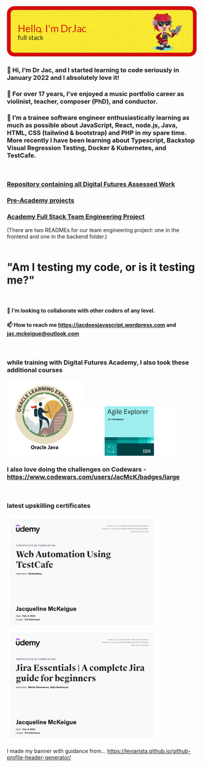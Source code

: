 <img src="header-j.png" alt="Alt text" title="Header saying Hi I'm Dr Jac, Software Engineer, with a picture of a cartoon cat holding a laptop">

### 👋 Hi, I’m Dr Jac, and I started learning to code seriously in January 2022 and I absolutely love it!
### 👀 For over 17 years, I've enjoyed a music portfolio career as violinist, teacher, composer (PhD), and conductor.
### 🌱 I’m a trainee software engineer enthusiastically learning as much as possible about JavaScript, React, node.js, Java, HTML, CSS (tailwind & bootstrap) and PHP in my spare time. More recently I have been learning about Typescript, Backstop Visual Regression Testing, Docker & Kubernetes, and TestCafe.

<br>

### [Repository containing all Digital Futures Assessed Work](https://github.com/JacDoesJS/Digital-Futures)
### [Pre-Academy projects](https://github.com/JacDoesJS/pre-Academy-work)
### [Academy Full Stack Team Engineering Project](https://github.com/SE-group-3-group-project)
(There are two READMEs for our team engineering project: one in the frontend and one in the backend folder.)
<br>
<br>

#          "Am I testing my code, or is it testing me?"
<br>

#### 💞️ I’m looking to collaborate with other coders of any level.
#### 📫 How to reach me https://jacdoesjavascript.wordpress.com  and jac.mckeigue@outlook.com
<br>


### while training with Digital Futures Academy, I also took these additional courses
<img src="explorer.png" width=200><img src="Agileexp.jpg" width=250>
<br>
### I also love doing the challenges on Codewars - https://www.codewars.com/users/JacMcK/badges/large
<br>

### latest upskilling certificates
<img src="testcafe.jpg" width=400><img src="Jira.jpg" width=400>


I made my banner with guidance from... https://leviarista.github.io/github-profile-header-generator/

<!---
JacDoesJS/JacDoesJS is a ✨ special ✨ repository because its `README.md` (this file) appears on your GitHub profile.
You can click the Preview link to take a look at your changes.
--->
